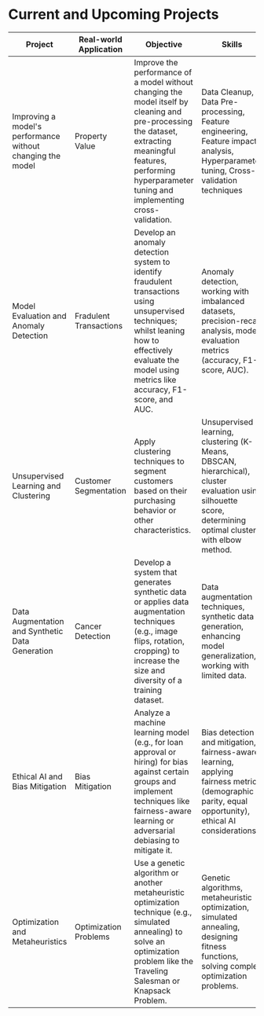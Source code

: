 # Current and Upcoming Projects

|Project|Real-world Application|Objective|Skills|Status|
|---|---|---|---|---|
|Improving a model's performance without changing the model|Property Value|Improve the performance of a model without changing the model itself by cleaning and pre-processing the dataset, extracting meaningful features, performing hyperparameter tuning and implementing cross-validation.|Data Cleanup, Data Pre-processing, Feature engineering, Feature impact analysis, Hyperparameter tuning,  Cross-validation techniques|Released|
|Model Evaluation and Anomaly Detection|Fradulent Transactions|Develop an anomaly detection system to identify fraudulent transactions using unsupervised techniques; whilst leaning how to effectively evaluate the model using metrics like accuracy, F1-score, and AUC.|Anomaly detection, working with imbalanced datasets, precision-recall analysis, model evaluation metrics (accuracy, F1-score, AUC).|TBD|
|Unsupervised Learning and Clustering|Customer Segmentation|Apply clustering techniques to segment customers based on their purchasing behavior or other characteristics.|Unsupervised learning, clustering (K-Means, DBSCAN, hierarchical), cluster evaluation using silhouette score, determining optimal clusters with elbow method.|TBD|
|Data Augmentation and Synthetic Data Generation|Cancer Detection|Develop a system that generates synthetic data or applies data augmentation techniques (e.g., image flips, rotation, cropping) to increase the size and diversity of a training dataset.|Data augmentation techniques, synthetic data generation, enhancing model generalization, working with limited data.|TBD|
|Ethical AI and Bias Mitigation|Bias Mitigation|Analyze a machine learning model (e.g., for loan approval or hiring) for bias against certain groups and implement techniques like fairness-aware learning or adversarial debiasing to mitigate it.|Bias detection and mitigation, fairness-aware learning, applying fairness metrics (demographic parity, equal opportunity), ethical AI considerations.|TBD|
|Optimization and Metaheuristics|Optimization Problems|Use a genetic algorithm or another metaheuristic optimization technique (e.g., simulated annealing) to solve an optimization problem like the Traveling Salesman or Knapsack Problem.|Genetic algorithms, metaheuristic optimization, simulated annealing, designing fitness functions, solving complex optimization problems.|TBD|
